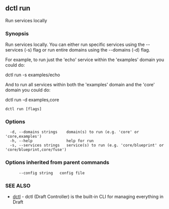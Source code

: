 ## dctl run

Run services locally

### Synopsis

Run services locally. You can either run specific services using the --services (-s)
flag or run entire domains using the --domains (-d) flag.

For example, to run just the 'echo' service within the 'examples' domain you could do:

dctl run -s examples/echo

And to run all services within both the 'examples' domain and the 'core' domain you could do:

dctl run -d examples,core


```
dctl run [flags]
```

### Options

```
  -d, --domains strings    domain(s) to run (e.g. 'core' or 'core,examples')
  -h, --help               help for run
  -s, --services strings   service(s) to run (e.g. 'core/blueprint' or 'core/blueprint,core/fuse')
```

### Options inherited from parent commands

```
      --config string   config file
```

### SEE ALSO

* [dctl](dctl.md)	 - dctl (Draft Controller) is the built-in CLI for managing everything in Draft

